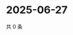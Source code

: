 # 2025-06-27

共 0 条

<!-- BEGIN ZHIHUQUESTIONS -->
<!-- 最后更新时间 Fri Jun 27 2025 16:15:59 GMT+0800 (China Standard Time) -->

<!-- END ZHIHUQUESTIONS -->
